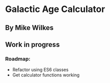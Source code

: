 # Galactic Age Calculator

## By Mike Wilkes

## Work in progress

### Roadmap:
* Refactor using ES6 classes
* Get calculator functions working